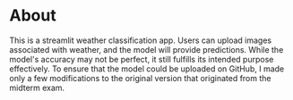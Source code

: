 # About
This is a streamlit weather classification app. Users can upload images associated with weather, and the model will provide predictions. While the model's accuracy may not be perfect, it still fulfills its intended purpose effectively. To ensure that the model could be uploaded on GitHub, I made only a few modifications to the original version that originated from the midterm exam.
